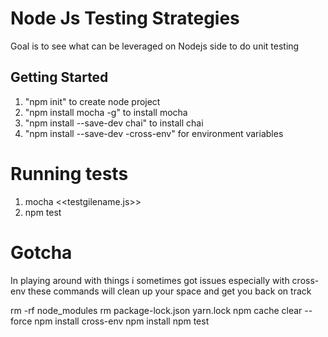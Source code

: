 # Node Js Testing Strategies

Goal is to see what can be leveraged on Nodejs side to do unit testing


## Getting Started
1. "npm init" to create node project
2. "npm install mocha -g" to install mocha
3. "npm install --save-dev chai" to install chai
4. "npm install --save-dev -cross-env" for environment variables

# Running tests
1. mocha <<testgilename.js>>
2. npm test


# Gotcha

In playing around with things i sometimes got issues especially with  cross-env
these commands will clean up your space and get you back on track

rm -rf node_modules
rm package-lock.json yarn.lock
npm cache clear --force
npm install cross-env
npm install 
npm test